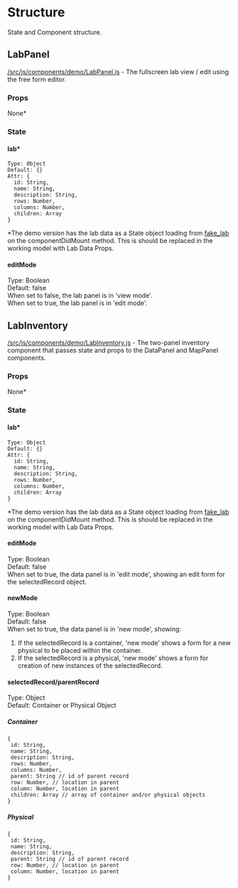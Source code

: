 # Structure
State and Component structure.


## LabPanel
[/src/js/components/demo/LabPanel.js](https://github.com/biobricks/bionet-new/blob/master/src/js/components/demo/LabPanel.js) - The fullscreen lab view / edit using the free form editor.

### Props
None*  

### State

#### lab*
```
Type: Object  
Default: {}  
Attr: {  
  id: String,  
  name: String,  
  description: String,
  rows: Number,  
  columns: Number,  
  children: Array
}  
```
*The demo version has the lab data as a State object loading from [fake_lab](https://github.com/biobricks/bionet-new/blob/master/src/js/fake_lab.js) on the componentDidMount method. This is should be replaced in the working model with Lab Data Props.

#### editMode
Type: Boolean  
Default: false  
When set to false, the lab panel is in 'view mode'.  
When set to true, the lab panel is in 'edit mode'.

## LabInventory
[/src/js/components/demo/LabInventory.js](https://github.com/biobricks/bionet-new/blob/master/src/js/components/demo/LabInventory.js) - The two-panel inventory component that passes state and props to the DataPanel and MapPanel components.

### Props
None*

### State

#### lab*
```
Type: Object  
Default: {}  
Attr: {  
  id: String,  
  name: String,  
  description: String,
  rows: Number,  
  columns: Number,  
  children: Array
}  
```
*The demo version has the lab data as a State object loading from [fake_lab](https://github.com/biobricks/bionet-new/blob/master/src/js/fake_lab.js) on the componentDidMount method. This is should be replaced in the working model with Lab Data Props.

#### editMode
Type: Boolean  
Default: false  
When set to true, the data panel is in 'edit mode', showing an edit form for the selectedRecord object.

#### newMode
Type: Boolean  
Default: false  
When set to true, the data panel is in 'new mode', showing:  
1. If the selectedRecord is a container, 'new mode' shows a form for a new physical to be placed within the container.
2. If the selectedRecord is a physical, 'new mode' shows a form for creation of new instances of the selectedRecord.

#### selectedRecord/parentRecord
Type: Object  
Default: Container or Physical Object

##### Container
```
{
 id: String,
 name: String,
 description: String,
 rows: Number,
 columns: Number,
 parent: String // id of parent record
 row: Number, // location in parent
 column: Number, location in parent
 children: Array // array of container and/or physical objects
}
```

##### Physical
```
{
 id: String,
 name: String,
 description: String,
 parent: String // id of parent record
 row: Number, // location in parent
 column: Number, location in parent
}
```


